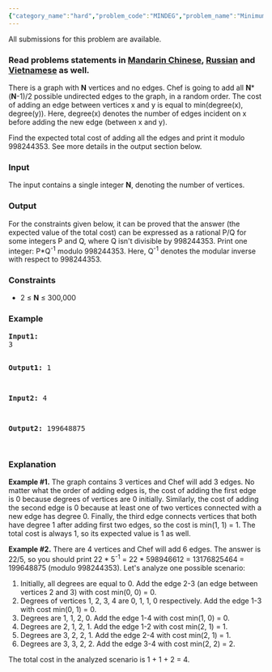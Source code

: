 ```yaml
---
{"category_name":"hard","problem_code":"MINDEG","problem_name":"Minimum of Degrees","languages_supported":{"0":"ADA","1":"ASM","2":"BASH","3":"BF","4":"C","5":"C99 strict","6":"CAML","7":"CLOJ","8":"CLPS","9":"CPP 4.3.2","10":"CPP 6.3","11":"CPP14","12":"CS2","13":"D","14":"ERL","15":"FORT","16":"FS","17":"GO","18":"HASK","19":"ICK","20":"ICON","21":"JAVA","22":"JS","23":"LISP clisp","24":"LISP sbcl","25":"LUA","26":"NEM","27":"NICE","28":"NODEJS","29":"PAS fpc","30":"PAS gpc","31":"PERL","32":"PERL6","33":"PHP","34":"PIKE","35":"PRLG","36":"PYPY","37":"PYTH","38":"PYTH 3.5","39":"RUBY","40":"SCALA","41":"SCM chicken","42":"SCM guile","43":"SCM qobi","44":"ST","45":"TCL","46":"TEXT","47":"WSPC"},"max_timelimit":1.75,"source_sizelimit":50000,"problem_author":"errichto","problem_tester":null,"date_added":"21-06-2017","tags":{"0":"errichto"},"time":{"view_start_date":1498908900,"submit_start_date":1498908900,"visible_start_date":1498908900,"end_date":1735669800},"layout":"problem"}
---
```

<span class="solution-visible-txt">All submissions for this problem are available.</span><h3> Read problems statements in <a target="_blank" 
href="http://www.codechef.com/download/translated/SNCKFL17/mandarin/MINDEG.pdf">Mandarin Chinese</a>, <a target="_blank" href="http://www.codechef.com/download/translated/SNCKFL17/russian/MINDEG.pdf">Russian</a> and <a target="_blank" href="http://www.codechef.com/download/translated/SNCKFL17/vietnamese/MINDEG.pdf">Vietnamese</a> as well.</h3>

<p>There is a graph with <b>N</b> vertices and no edges.
Chef is going to add all <b>N</b>*(<b>N</b>-1)/2 possible undirected edges to the graph, in a random order.
The cost of adding an edge between vertices x and y is equal to min(degree(x), degree(y)).
Here, degree(x) denotes the number of edges incident on x before adding the new edge (between x and y).</p>

<p>Find the expected total cost of adding all the edges and print it modulo 998244353.
See more details in the output section below.</p>


<h3>Input</h3>

<p>The input contains a single integer <b>N</b>, denoting the number of vertices.</p>



<h3>Output</h3>

<p>For the constraints given below, it can be proved that the answer (the expected value of the total cost) can be expressed as a rational P/Q for some integers P and Q, where Q isn't divisible by 998244353.
Print one integer: P*Q<sup>-1</sup> modulo 998244353.
Here, Q<sup>-1</sup> denotes the modular inverse with respect to 998244353.</p>



<h3>Constraints</h3>

<ul>
<li>2 ≤ <b>N</b> ≤ 300,000</li>
</ul>



<h3>Example</h3>
<pre><b>Input1:</b>
3

<b>Output1:</b>
1

<b>Input2:</b>
4

<b>Output2:</b>
199648875

</pre>


<h3>Explanation</h3>

<p><b>Example #1.</b> The graph contains 3 vertices and Chef will add 3 edges.
No matter what the order of adding edges is, the cost of adding the first edge is 0 because degrees of vertices are 0 initially.
Similarly, the cost of adding the second edge is 0 because at least one of two vertices connected with a new edge has degree 0.
Finally, the third edge connects vertices that both have degree 1 after adding first two edges, so the cost is min(1, 1) = 1.
The total cost is always 1, so its expected value is 1 as well.</p>

<p><b>Example #2.</b> There are 4 vertices and Chef will add 6 edges. The answer is 22/5, so you should print 22 * 5<sup>-1</sup> = 22 * 598946612 = 13176825464 = 199648875 (modulo 998244353).
Let's analyze one possible scenario:</p>

<ol>
<li>Initially, all degrees are equal to 0. Add the edge 2-3 (an edge between vertices 2 and 3) with cost min(0, 0) = 0.</li>
<li>Degrees of vertices 1, 2, 3, 4 are 0, 1, 1, 0 respectively. Add the edge 1-3 with cost min(0, 1) = 0.</li>
<li>Degrees are 1, 1, 2, 0. Add the edge 1-4 with cost min(1, 0) = 0.</li>
<li>Degrees are 2, 1, 2, 1. Add the edge 1-2 with cost min(2, 1) = 1.</li>
<li>Degrees are 3, 2, 2, 1. Add the edge 2-4 with cost min(2, 1) = 1.</li>
<li>Degrees are 3, 3, 2, 2. Add the edge 3-4 with cost min(2, 2) = 2.</li>
</ol>

<p>The total cost in the analyzed scenario is 1 + 1 + 2 = 4.</p>